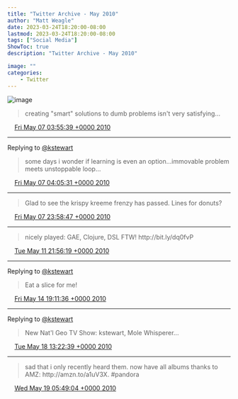 ```yaml
---
title: "Twitter Archive - May 2010"
author: "Matt Weagle"
date: 2023-03-24T18:20:00-08:00
lastmod: 2023-03-24T18:20:00-08:00
tags: ["Social Media"]
ShowToc: true
description: "Twitter Archive - May 2010"

image: ""
categories: 
    - Twitter
---
```

![image](/sadtwitterbird3.jpg)

> creating "smart" solutions to dumb problems isn't very satisfying\.\.\.

<img src="./media/tweet.ico" width="12" /> [Fri May 07 03:55:39 +0000 2010](https://twitter.com/mweagle/status/13527681884)

----

Replying to [@kstewart](https://twitter.com/kstewart/status/13527837121)

> some days i wonder if learning is even an option\.\.\.immovable problem meets unstoppable loop\.\.\.

<img src="./media/tweet.ico" width="12" /> [Fri May 07 04:05:31 +0000 2010](https://twitter.com/mweagle/status/13528176351)

----

> Glad to see the krispy kreeme frenzy has passed\. Lines for donuts?

<img src="./media/tweet.ico" width="12" /> [Fri May 07 23:58:47 +0000 2010](https://twitter.com/mweagle/status/13577082949)

----

> nicely played: GAE, Clojure, DSL FTW\! http://bit\.ly/dq0fvP

<img src="./media/tweet.ico" width="12" /> [Tue May 11 21:56:19 +0000 2010](https://twitter.com/mweagle/status/13811556108)

----

Replying to [@kstewart](https://twitter.com/kstewart/status/13992185128)

> Eat a slice for me\!

<img src="./media/tweet.ico" width="12" /> [Fri May 14 19:11:36 +0000 2010](https://twitter.com/mweagle/status/13992411530)

----

Replying to [@kstewart](https://twitter.com/kstewart/status/14226826732)

> New Nat'l Geo TV Show: kstewart, Mole Whisperer\.\.\.

<img src="./media/tweet.ico" width="12" /> [Tue May 18 13:22:39 +0000 2010](https://twitter.com/mweagle/status/14227204551)

----

> sad that i only recently heard them\.  now have all albums thanks to AMZ: http://amzn\.to/a1uV3X\. \#pandora

<img src="./media/tweet.ico" width="12" /> [Wed May 19 05:49:04 +0000 2010](https://twitter.com/mweagle/status/14277433487)
